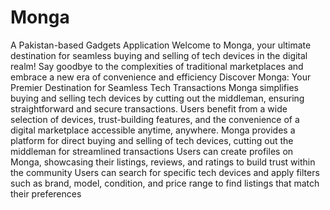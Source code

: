 # Monga
A Pakistan-based Gadgets Application
Welcome to Monga, your ultimate destination for seamless buying and selling of tech devices in the digital realm! Say goodbye to the complexities of traditional marketplaces and embrace a new era of convenience and efficiency
Discover Monga: Your Premier Destination for Seamless Tech Transactions
Monga simplifies buying and selling tech devices by cutting out the middleman, ensuring straightforward and secure transactions. Users benefit from a wide selection of devices, trust-building features, and the convenience of a digital marketplace accessible anytime, anywhere.
Monga provides a platform for direct buying and selling of tech devices, cutting out the middleman for streamlined transactions
Users can create profiles on Monga, showcasing their listings, reviews, and ratings to build trust within the community
Users can search for specific tech devices and apply filters such as brand, model, condition, and price range to find listings that match their preferences
